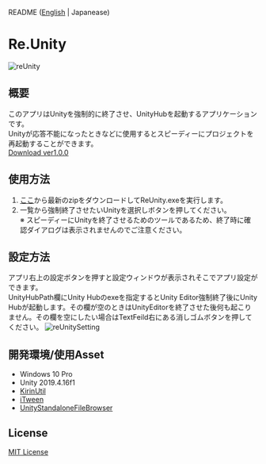 README ([English](https://github.com/mizutanikirin/Re.Unity/blob/main/README.md) | Japanease)
# Re.Unity
![reUnity](https://user-images.githubusercontent.com/4795806/104938985-2e153980-59f3-11eb-8442-9ae096303a6f.png)

## 概要
このアプリはUnityを強制的に終了させ、UnityHubを起動するアプリケーションです。  
Unityが応答不能になったときなどに使用するとスピーディーにプロジェクトを再起動することができます。  
[Download ver1.0.0](https://github.com/mizutanikirin/Re.Unity/releases/tag/ver1.0.0)

## 使用方法
1. [ここ](https://github.com/mizutanikirin/Re.Unity/releases/tag/ver1.0.0)から最新のzipをダウンロードしてReUnity.exeを実行します。  
2. 一覧から強制終了させたいUnityを選択しボタンを押してください。  
※ スピーディーにUnityを終了させるためのツールであるため、終了時に確認ダイアログは表示されませんのでご注意ください。

## 設定方法
アプリ右上の設定ボタンを押すと設定ウィンドウが表示されそこでアプリ設定ができます。  
UnityHubPath欄にUnity Hubのexeを指定するとUnity Editor強制終了後にUnity Hubが起動します。その欄が空のときはUnityEditorを終了させた後何も起こりません。その欄を空にしたい場合はTextFeild右にある消しゴムボタンを押してください。
![reUnitySetting](https://user-images.githubusercontent.com/4795806/104939002-353c4780-59f3-11eb-9133-49ea35e7b85c.png)

## 開発環境/使用Asset
- Windows 10 Pro
- Unity 2019.4.16f1
- [KirinUtil](https://github.com/mizutanikirin/KirinUtil)
- [iTween](https://assetstore.unity.com/packages/tools/animation/itween-84)
- [UnityStandaloneFileBrowser](https://github.com/gkngkc/UnityStandaloneFileBrowser)

## License
[MIT License](https://github.com/mizutanikirin/Re.Unity/blob/main/LICENSE)
